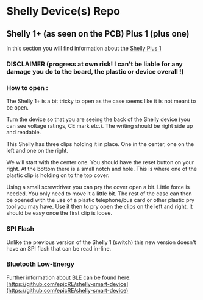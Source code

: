 # Shelly Device(s) Repo

## Shelly 1+ (as seen on the PCB) Plus 1 (plus one) 

In this section you will find information about the [Shelly Plus 1](https://shelly.cloud/shelly-plus-1/)

### DISCLAIMER (progress at own risk! I can't be liable for any damage you do to the board, the plastic or device overall !)

### How to open :
The Shelly 1+ is a bit tricky to open as the case seems like it is not meant to be open. 

Turn the device so that you are seeing the back of the Shelly device (you can see voltage ratings, CE mark etc.). The writing should be right side up and readable. 

This Shelly has three clips holding it in place. One in the center, one on the left and one on the right. 

We will start with the center one. You should have the reset button on your right. At the bottom there is a small notch and hole. This is where one of the plastic clip is holding on to the top cover.

Using a small screwdriver you can pry the cover open a bit. Little force is needed. You only need to move it a little bit. The rest of the case can then be opened with the use of a plastic telephone/bus card or other plastic pry tool you may have. Use it then to pry open the clips on the left and right. It should be easy once the first clip is loose.

### SPI Flash
Unlike the previous version of the Shelly 1 (switch) this new version doesn't have an SPI flash that can be read in-line.

### Bluetooth Low-Energy
Further information about BLE can be found here: [https://github.com/epicRE/shelly-smart-device](https://github.com/epicRE/shelly-smart-device)

